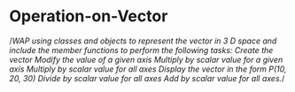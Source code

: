 # Operation-on-Vector

/*WAP using classes and objects to represent the vector in 3
D space and include the member functions to perform the
following tasks:
Create the vector
Modify the value of a given axis
Multiply by scalar value for a given axis
Multiply by scalar value for all axes
Display the vector in the form P(10, 20, 30)
Divide by scalar value for all axes
Add by scalar value for all axes.*/
